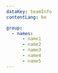 ```yaml
---
dataKey: teamInfo
contentLang: be

group:
  - names:
      - name1
      - name2
      - name3
      - name4
      - name5
---
```

